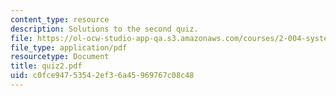 ```yaml
---
content_type: resource
description: Solutions to the second quiz.
file: https://ol-ocw-studio-app-qa.s3.amazonaws.com/courses/2-004-systems-modeling-and-control-ii-fall-2007/c0fce94753542ef36a45969767c08c48_quiz2.pdf
file_type: application/pdf
resourcetype: Document
title: quiz2.pdf
uid: c0fce947-5354-2ef3-6a45-969767c08c48
---
```

